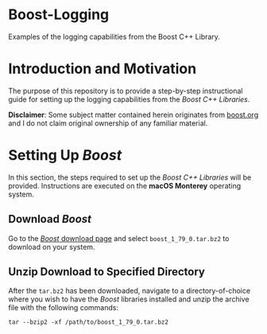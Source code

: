 # Boost-Logging
Examples of the logging capabilities from the Boost C++ Library. 

# Introduction and Motivation 

The purpose of this repository is to provide a step-by-step instructional guide for setting up the logging capabilities from the _Boost C++ Libraries_. 

__Disclaimer__: Some subject matter contained herein originates from [boost.org](https://www.boost.org/) and I do not claim original ownership of any familiar material. 

# Setting Up _Boost_

In this section, the steps required to set up the _Boost C++ Libraries_ will be provided. Instructions are executed on the __macOS Monterey__ operating system. 

## Download _Boost_

Go to the [_Boost_ download page](https://www.boost.org/) and select `boost_1_79_0.tar.bz2` to download on your system. 

## Unzip Download to Specified Directory 

After the `tar.bz2` has been downloaded, navigate to a directory-of-choice where you wish to have the _Boost_ libraries installed and unzip the archive file with the following commands:

```
tar --bzip2 -xf /path/to/boost_1_79_0.tar.bz2
```

## 

